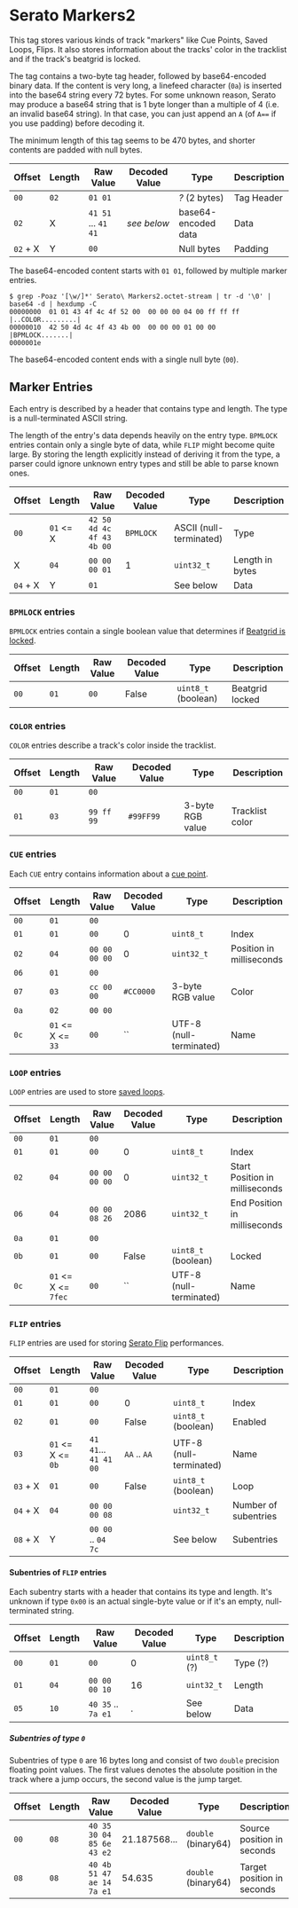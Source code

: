 # Serato Markers2

This tag stores various kinds of track "markers" like Cue Points, Saved Loops, Flips.
It also stores information about the tracks' color in the tracklist and if the track's beatgrid is locked.

The tag contains a two-byte tag header, followed by base64-encoded binary data.
If the content is very long, a linefeed character (`0a`) is inserted into the base64 string every 72 bytes.
For some unknown reason, Serato may produce a base64 string that is 1 byte longer than a multiple of 4 (i.e. an invalid base64 string).
In that case, you can just append an `A` (of `A==` if you use padding) before decoding it.

The minimum length of this tag seems to be 470 bytes, and shorter contents are padded with null bytes.

| Offset   |            Length | Raw Value                 | Decoded Value | Type                    | Description
| -------- | ----------------- | ------------------------- | ------------- | ----------------------- | -----------
| `00`     |              `02` | `01 01`                   |               | *?* (2 bytes)           | Tag Header
| `02`     |                 X | `41 51` ... `41 41`       | *see below*   | base64-encoded data     | Data
| `02` + X |                 Y | `00`                      |               | Null bytes              | Padding

The base64-encoded content starts with `01 01`, followed by multiple marker entries.

    $ grep -Poaz '[\w/]*' Serato\ Markers2.octet-stream | tr -d '\0' | base64 -d | hexdump -C
    00000000  01 01 43 4f 4c 4f 52 00  00 00 00 04 00 ff ff ff  |..COLOR.........|
    00000010  42 50 4d 4c 4f 43 4b 00  00 00 00 01 00 00        |BPMLOCK.......|
    0000001e

The base64-encoded content ends with a single null byte (`00`).

## Marker Entries

Each entry is described by a header that contains type and length.
The type is a null-terminated ASCII string.

The length of the entry's data depends heavily on the entry type.
`BPMLOCK` entries contain only a single byte of data, while `FLIP` might become quite large.
By storing the length explicitly instead of deriving it from the type, a parser could ignore unknown entry types and still be able to parse known ones.

| Offset   |              Length | Raw Value                 | Decoded Value | Type                    | Description
| -------- | ------------------- | ------------------------- | ------------- | ----------------------- | -----------
| `00`     |           `01` <= X | `42 50 4d 4c 4f 43 4b 00` | `BPMLOCK`     | ASCII (null-terminated) | Type
| X        |                `04` | `00 00 00 01`             | 1             | `uint32_t`              | Length in bytes
| `04` + X |                   Y | `01`                      |               | See below               | Data


### `BPMLOCK` entries

`BPMLOCK` entries contain a single boolean value that determines if [Beatgrid is locked](https://support.serato.com/hc/en-us/articles/235214887-Lock-Beatgrids).

| Offset   |              Length | Raw Value                 | Decoded Value | Type                    | Description
| -------- | ------------------- | ------------------------- | ------------- | ----------------------- | -----------
| `00`     |                `01` | `00`                      | False         | `uint8_t` (boolean)     | Beatgrid locked

###   `COLOR` entries

`COLOR` entries describe a track's color inside the tracklist.

| Offset   |              Length | Raw Value                 | Decoded Value | Type                    | Description
| -------- | ------------------- | ------------------------- | ------------- | ----------------------- | -----------
| `00`     |                `01` | `00`                      |               |                         |
| `01`     |                `03` | `99 ff 99`                | `#99FF99`     | 3-byte RGB value        | Tracklist color

### `CUE` entries

Each `CUE` entry contains information about a [cue point](https://support.serato.com/hc/en-us/articles/360000067696-Cue-Points).

| Offset   |              Length | Raw Value                 | Decoded Value | Type                    | Description
| -------- | ------------------- | ------------------------- | ------------- | ----------------------- | -----------
| `00`     |                `01` | `00`                      |               |                         |
| `01`     |                `01` | `00`                      | 0             | `uint8_t`               | Index
| `02`     |                `04` | `00 00 00 00`             | 0             | `uint32_t`              | Position in milliseconds
| `06`     |                `01` | `00`                      |               |                         |
| `07`     |                `03` | `cc 00 00`                | `#CC0000`     | 3-byte RGB value        | Color
| `0a`     |                `02` | `00 00`                   |               |                         |
| `0c`     |   `01` <= X <= `33` | `00`                      | ``            | UTF-8 (null-terminated) | Name


### `LOOP` entries

`LOOP` entries are used to store [saved loops](https://serato.com/latest/blog/17885/pro-tip-trigger-saved-loops).

| Offset   |              Length | Raw Value                 | Decoded Value | Type                    | Description
| -------- | ------------------- | ------------------------- | ------------- | ----------------------- | -----------
| `00`     |                `01` | `00`                      |               |                         |
| `01`     |                `01` | `00`                      | 0             | `uint8_t`               | Index
| `02`     |                `04` | `00 00 00 00`             | 0             | `uint32_t`              | Start Position in milliseconds
| `06`     |                `04` | `00 00 08 26`             | 2086          | `uint32_t`              | End Position in milliseconds
| `0a`     |                `01` | `00`                      |               |                         |
| `0b`     |                `01` | `00`                      | False         | `uint8_t` (boolean)     | Locked
| `0c`     | `01` <= X <= `7fec` | `00`                      | ``            | UTF-8 (null-terminated) | Name


### `FLIP` entries

`FLIP` entries are used for storing [Serato Flip](https://serato.com/dj/pro/expansions/flip) performances.

| Offset   |              Length | Raw Value                 | Decoded Value | Type                    | Description
| -------- | ------------------- | ------------------------- | ------------- | ----------------------- | -----------
| `00`     |                `01` | `00`                      |               |                         |
| `01`     |                `01` | `00`                      | 0             | `uint8_t`               | Index
| `02`     |                `01` | `00`                      | False         | `uint8_t` (boolean)     | Enabled
| `03`     |   `01` <= X <= `0b` | `41 41`... `41 41 00`     | `AA` .. `AA`  | UTF-8 (null-terminated) | Name
| `03` + X |                `01` | `00`                      | False         | `uint8_t` (boolean)     | Loop
| `04` + X |                `04` | `00 00 00 08`             |               | `uint32_t`              | Number of subentries
| `08` + X |                   Y | `00 00` .. `04 7c`        |               | See below               | Subentries


#### Subentries of `FLIP` entries

Each subentry starts with a header that contains its type and length.
It's unknown if type `0x00` is an actual single-byte value or if it's an empty, null-terminated string.

| Offset   |              Length | Raw Value                 | Decoded Value | Type                    | Description
| -------- | ------------------- | ------------------------- | ------------- | ----------------------- | -----------
| `00`     |                `01` | `00`                      | 0             | `uint8_t` (?)           | Type (?)
| `01`     |                `04` | `00 00 00 10`             | 16            | `uint32_t`              | Length
| `05`     |                `10` | `40 35` .. `7a e1`        |            .  | See below               | Data


##### Subentries of type `0`

Subentries of type `0` are 16 bytes long and consist of two `double` precision floating point values.
The first values denotes the absolute position in the track where a jump occurs, the second value is the jump target.

| Offset   |              Length | Raw Value                 | Decoded Value | Type                    | Description
| -------- | ------------------- | ------------------------- | ------------- | ----------------------- | -----------
| `00`     |                `08` | `40 35 30 04 85 6e 43 e2` | 21.187568...  | `double` (binary64)     | Source position in seconds
| `08`     |                `08` | `40 4b 51 47 ae 14 7a e1` | 54.635        | `double` (binary64)     | Target position in seconds
